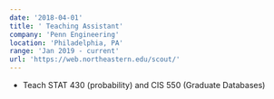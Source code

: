 ```yaml
---
date: '2018-04-01'
title: ' Teaching Assistant'
company: 'Penn Engineering'
location: 'Philadelphia, PA'
range: 'Jan 2019 - current'
url: 'https://web.northeastern.edu/scout/'
---
```


- Teach STAT 430 (probability) and CIS 550 (Graduate Databases)
